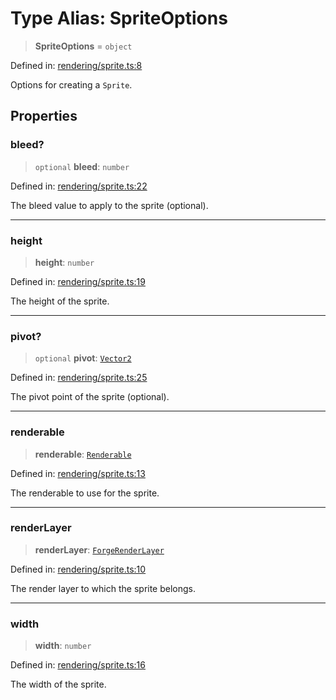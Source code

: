 # Type Alias: SpriteOptions

> **SpriteOptions** = `object`

Defined in: [rendering/sprite.ts:8](https://github.com/Forge-Game-Engine/Forge/blob/6eae4e51dbdc502818b1c2f3a3ffce9e4a1fd125/src/rendering/sprite.ts#L8)

Options for creating a `Sprite`.

## Properties

### bleed?

> `optional` **bleed**: `number`

Defined in: [rendering/sprite.ts:22](https://github.com/Forge-Game-Engine/Forge/blob/6eae4e51dbdc502818b1c2f3a3ffce9e4a1fd125/src/rendering/sprite.ts#L22)

The bleed value to apply to the sprite (optional).

***

### height

> **height**: `number`

Defined in: [rendering/sprite.ts:19](https://github.com/Forge-Game-Engine/Forge/blob/6eae4e51dbdc502818b1c2f3a3ffce9e4a1fd125/src/rendering/sprite.ts#L19)

The height of the sprite.

***

### pivot?

> `optional` **pivot**: [`Vector2`](../classes/Vector2.md)

Defined in: [rendering/sprite.ts:25](https://github.com/Forge-Game-Engine/Forge/blob/6eae4e51dbdc502818b1c2f3a3ffce9e4a1fd125/src/rendering/sprite.ts#L25)

The pivot point of the sprite (optional).

***

### renderable

> **renderable**: [`Renderable`](../classes/Renderable.md)

Defined in: [rendering/sprite.ts:13](https://github.com/Forge-Game-Engine/Forge/blob/6eae4e51dbdc502818b1c2f3a3ffce9e4a1fd125/src/rendering/sprite.ts#L13)

The renderable to use for the sprite.

***

### renderLayer

> **renderLayer**: [`ForgeRenderLayer`](../classes/ForgeRenderLayer.md)

Defined in: [rendering/sprite.ts:10](https://github.com/Forge-Game-Engine/Forge/blob/6eae4e51dbdc502818b1c2f3a3ffce9e4a1fd125/src/rendering/sprite.ts#L10)

The render layer to which the sprite belongs.

***

### width

> **width**: `number`

Defined in: [rendering/sprite.ts:16](https://github.com/Forge-Game-Engine/Forge/blob/6eae4e51dbdc502818b1c2f3a3ffce9e4a1fd125/src/rendering/sprite.ts#L16)

The width of the sprite.
